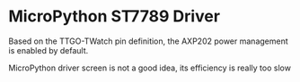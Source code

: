 MicroPython ST7789 Driver
=====================================

Based on the TTGO-TWatch pin definition, the AXP202 power management is enabled by default.

MicroPython driver screen is not a good idea, its efficiency is really too slow